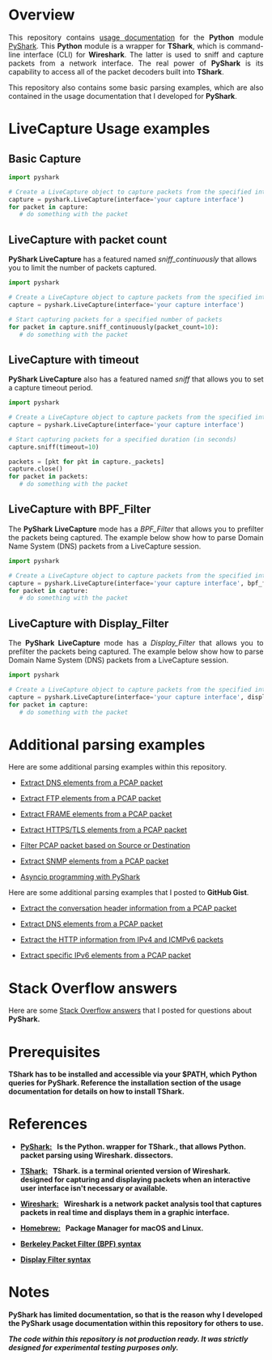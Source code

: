 # Overview

<p align="justify">
This repository contains <a href="https://pyshark-packet-analysis.readthedocs.io/en/latest/">usage documentation</a> for the <b>Python</b> module <a href="https://github.com/KimiNewt/pyshark">PyShark</a>. This <b>Python</b> module is a wrapper for <b>TShark</b>, which is command-line interface (CLI) for <b>Wireshark</b>. The latter is used to sniff and capture packets from a network interface. The real power of <b>PyShark</b> is its capability to access all of the packet decoders built into <b>TShark</b>.
</p>

<p align="justify">
This repository also contains some basic parsing examples, which are also contained in the usage documentation that I developed for <b>PyShark</b>.
</p>


# LiveCapture Usage examples

## Basic Capture

```python
import pyshark 

# Create a LiveCapture object to capture packets from the specified interface
capture = pyshark.LiveCapture(interface='your capture interface')
for packet in capture:
   # do something with the packet
```

## LiveCapture with packet count

<p align="justify">

<b>PyShark LiveCapture</b> has a featured named <i>sniff_continuously</i> that allows you to limit the number of packets captured. 

</p>

```python
import pyshark 

# Create a LiveCapture object to capture packets from the specified interface
capture = pyshark.LiveCapture(interface='your capture interface')

# Start capturing packets for a specified number of packets
for packet in capture.sniff_continuously(packet_count=10):
   # do something with the packet
```

## LiveCapture with timeout

<p align="justify">
<b>PyShark LiveCapture</b> also has a featured named <i>sniff</i> that allows you to set a capture timeout period. 
</p>

```python
import pyshark

# Create a LiveCapture object to capture packets from the specified interface
capture = pyshark.LiveCapture(interface='your capture interface')

# Start capturing packets for a specified duration (in seconds)
capture.sniff(timeout=10)

packets = [pkt for pkt in capture._packets]
capture.close()
for packet in packets:
   # do something with the packet
```

## LiveCapture with BPF_Filter

<p align="justify">
The <b>PyShark LiveCapture</b> mode has a <i>BPF_Filter</i> that allows you to prefilter the packets being captured. The example below show how to parse Domain Name System (DNS) packets from a LiveCapture session.
</p>

```python
import pyshark 

# Create a LiveCapture object to capture packets from the specified interface with a bpf_filter
capture = pyshark.LiveCapture(interface='your capture interface', bpf_filter='udp port 53')
for packet in capture:
   # do something with the packet
```

## LiveCapture with Display_Filter

<p align="justify">
The <b>PyShark LiveCapture</b> mode has a <i>Display_Filter</i> that allows you to prefilter the packets being captured. The example below show how to parse Domain Name System (DNS) packets from a LiveCapture session.
</p>

```python
import pyshark 

# Create a LiveCapture object to capture packets from the specified interface with a display_filter
capture = pyshark.LiveCapture(interface='your capture interface', display_filter='dns')
for packet in capture:
   # do something with the packet
```

# Additional parsing examples

<p align="justify"> 

Here are some additional parsing examples within this repository.
  
</p>

* <a href="https://github.com/johnbumgarner/pyshark_usage_overview/blob/master/examples/dns_filtering_examples.py">Extract DNS elements from a PCAP packet</a>

* <a href="https://github.com/johnbumgarner/pyshark_usage_overview/blob/master/examples/ftp_filtering_examples.py">Extract FTP elements from a PCAP packet</a>

* <a href="https://github.com/johnbumgarner/pyshark_usage_overview/blob/master/examples/frame_filtering_example.py">Extract FRAME elements from a PCAP packet</a>

* <a href="https://github.com/johnbumgarner/pyshark_usage_overview/blob/master/examples/https_filtering_examples.py">Extract HTTPS/TLS elements from a PCAP packet</a>

* <a href="https://github.com/johnbumgarner/pyshark_usage_overview/blob/master/examples/ip_filtering_examples.py">Filter PCAP packet based on Source or Destination</a>

* <a href="https://github.com/johnbumgarner/pyshark_usage_overview/blob/master/examples/snmp_filtering_examples.py">Extract SNMP elements from a PCAP packet</a>

* <a href="https://github.com/johnbumgarner/pyshark_usage_overview/blob/master/examples/async_operations.py">Asyncio programming with PyShark</a>

<p align="justify"> 

Here are some additional parsing examples that I posted to <b>GitHub Gist</b>.
  
</p>

* <a href="https://gist.github.com/johnbumgarner/b758aa24c768655940cd3352ce2a0921">Extract the conversation header information from a PCAP packet</a>

* <a href="https://gist.github.com/johnbumgarner/166b6371f975c8e0a0aeae2516771039">Extract DNS elements from a PCAP packet</a>

* <a href="https://gist.github.com/johnbumgarner/ff8c463dc668648dd9ffb0a9a9d939bc">Extract the HTTP information from IPv4 and ICMPv6 packets</a>

* <a href="https://gist.github.com/johnbumgarner/9594e36a31bf1e220838160c37bfc7d4">Extract specific IPv6 elements from a PCAP packet</a>


# Stack Overflow answers

<p align="justify"> 

Here are some <a href="https://stackoverflow.com/search?q=user%3A6083423+pyshark">Stack Overflow answers</a> that I posted for questions about <b>PyShark<b>. 

</p>


# Prerequisites

<p align="justify">

<b>TShark</b> has to be installed and accessible via your $PATH, which <b>Python</b> queries for <b>PyShark</b>.  Reference the installation section of the usage documentation for details on how to install <b>TShark</b>. 

</p>

# References

* [PyShark:](https://kiminewt.github.io/pyshark) &nbsp; Is the <b>Python</b>. wrapper for <b>TShark</b>., that allows <b>Python</b>. packet parsing using <b>Wireshark</b>. dissectors.

* [TShark:](https://www.wireshark.org/docs/man-pages/tshark.html) &nbsp; <b>TShark</b>. is a terminal oriented version of <b>Wireshark</b>. designed for capturing and displaying packets when an interactive user interface isn't necessary or available.

* [Wireshark:](https://www.wireshark.org) &nbsp; <b>Wireshark</b> is a network packet analysis tool that captures packets in real time and displays them in a graphic interface.

* [Homebrew:](https://brew.sh) &nbsp; Package Manager for macOS and Linux.

* [Berkeley Packet Filter (BPF) syntax](https://biot.com/capstats/bpf.html)

* [Display Filter syntax](https://wiki.wireshark.org/DisplayFilters)

# Notes

<p align="justify">

<b>PyShark</b> has limited documentation, so that is the reason why I developed the <b>PyShark</b> usage documentation within this repository for others to use. 

</p>

_The code within this repository is **not** production ready. It was **strictly** designed for experimental testing purposes only._
